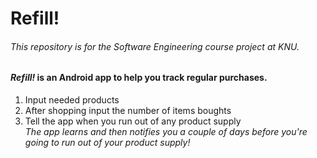 # Refill!
###### This repository is for the Software Engineering course project at KNU. 
#### _Refill!_ is an Android app to help you track regular purchases. 
1. Input needed products
2. After shopping input the number of items boughts
3. Tell the app when you run out of any product supply \
_The app learns and then notifies you a couple of days before you're going to run out of your product supply!_

